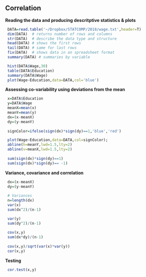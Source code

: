 ## Correlation

**Reading the data and producing descritptive statistics & plots**
```r
 DATA=read.table('~/Dropbox/STATCOMP/2018/wage.txt',header=T)
 dim(DATA)  # returns number of rows and columns
 str(DATA)  # describe the data type and structure
 head(DATA) # shows the first rows
 tail(DATA) # same for last rows
 fix(DATA)  # shows data in an spreadsheet format
 summary(DATA) # summaries by variable

```

```r
 hist(DATA$Wage,30)
 table(DATA$Education)
 summary(DATA$Wage)
 plot(Wage~Education,data=DATA,col='blue')
```

**Assessing co-variability using deviations from the mean**

```r
 x=DATA$Education
 y=DATA$Wage
 meanX=mean(x)
 meanY=mean(y)
 dx=(x-meanX)
 dy=(y-meanY)
 
 signColor=ifelse(sign(dx)*sign(dy)==1,'blue','red')

 plot(Wage~Education,data=DATA,col=signColor);
 abline(h=meanY,lwd=1.5,lty=2)
 abline(v=meanX,lwd=1.5,lty=2)
 
 sum(sign(dx)*sign(dy)==1)
 sum(sign(dx)*sign(dy)== -1)

```

**Variance, covariance and correlation**

```r
 dx=(x-meanX)
 dy=(y-meanY)
 
 # Variances
 n=length(dx)
 var(x)
 sum(dx^2)/(n-1)

 var(y)
 sum(dy^2)/(n-1) 
 
 cov(x,y)
 sum(dx*dy)/(n-1)
 
 cov(x,y)/sqrt(var(x)*var(y))
 cor(x,y)

```

**Testing**

```r
 cor.test(x,y)
 
```
